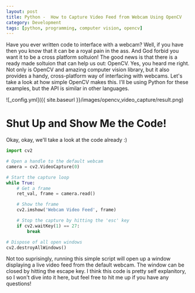 ```yaml
---
layout: post
title: Python -  How to Capture Video Feed from Webcam Using OpenCV
category: Development
tags: [python, programming, computer vision, opencv]
---
```


Have you ever written code to interface with a webcam? Well, if you have then you know that it can be a royal pain in the ass. And God forbid you want it to be a cross platform soltuion! The good news is that there is a ready made soltuion that can help us out: OpenCV. Yes, you heard me right. Not only is OpenCV and amazing computer vision library, but it also provides a handy, cross-platform way of interfacing with webcams. Let's take a look at how simple OpenCV makes this. I'll be using Python for these examples, but the API is similar in other languages.

![_config.yml]({{ site.baseurl }}/images/opencv_video_capture/result.png)

# Shut Up and Show Me the Code!

Okay, okay, we'll take a look at the code already :) 

```python
import cv2

# Open a handle to the default webcam
camera = cv2.VideoCapture(0)

# Start the capture loop
while True:
	# Get a frame
	ret_val, frame = camera.read()

	# Show the frame
	cv2.imshow('Webcam Video Feed', frame)

	# Stop the capture by hitting the 'esc' key
	if cv2.waitKey(1) == 27:
		break

# Dispose of all open windows
cv2.destroyAllWindows()
```

Not too suprisingly, running this simple script will open up a window displaying a live video feed from the default webcam. The window can be closed by hitting the escape key. I think this code is pretty self explanitory, so I won't dive into it here, but feel free to hit me up if you have any questions!